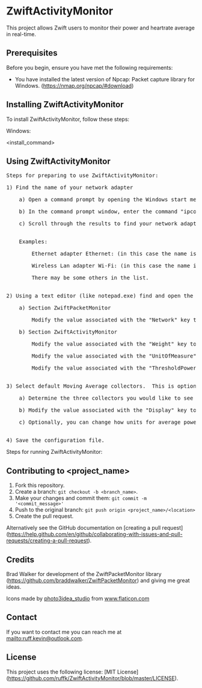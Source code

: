 # ZwiftActivityMonitor
This project allows Zwift users to monitor their power and heartrate average in real-time.

## Prerequisites

Before you begin, ensure you have met the following requirements:
* You have installed the latest version of Npcap: Packet capture library for Windows. (https://nmap.org/npcap/#download)

## Installing ZwiftActivityMonitor

To install ZwiftActivityMonitor, follow these steps:

Windows:

<install_command>

## Using ZwiftActivityMonitor

<pre>
Steps for preparing to use ZwiftActivityMonitor:

1) Find the name of your network adapter<br>
    a) Open a command prompt by opening the Windows start menu and entering the command "cmd".<br> 
    b) In the command prompt window, enter the command "ipconfig /all"<br>
    c) Scroll through the results to find your network adapter name.  You're looking for the adapter with an IP addressed assigned.  It must be the same network that you run Zwift on.<br><br>
    Examples:<br>
        Ethernet adapter Ethernet: (in this case the name is "Ethernet")<br>
        Wireless Lan adapter Wi-Fi: (in this case the name is "Wi-Fi")<br>
        There may be some others in the list.<br>

2) Using a text editor (like notepad.exe) find and open the file appsettings.Production.json.  It will be in the same directory as the executable files.<br>
    a) Section ZwiftPacketMonitor<br>
        Modify the value associated with the "Network" key to the network name you found in step one.<br>
    b) Section ZwiftActivityMonitor<br>
        Modify the value associated with the "Weight" key to your weight.  You can enter it in pounds (ie. 175) or kilograms (75.4).<br>
        Modify the value associated with the "UnitOfMeasure" key to be either lbs or kgs, according to the units you entered your weight in.<br>
        Modify the value associated with the "ThresholdPower" key to your threshold power number (in watts).  This is not your FTP, this is the value you would multiply by .95 to get your FTP.  It is used to calculate IF (intensity factor).<br>

3) Select default Moving Average collectors.  This is optional as 1 min, 5 min, and 20 min collectors are already setup for you.<br>
    a) Determine the three collectors you would like to see on application start-up. (5 sec, 1 min, 5 min, etc.)<br>
    b) Modify the value associated with the "Display" key to be either true (if you'd like to see it) or false (if you don't).<br>
    c) Optionally, you can change how units for average power, maximum power, and FTP are displayed.  This can be either in watts or wkg.  You can even specify none if you don't want to see a value.<br>

4) Save the configuration file.
</pre>


Steps for running ZwiftActivityMonitor:


## Contributing to <project_name>

1. Fork this repository.
2. Create a branch: `git checkout -b <branch_name>`.
3. Make your changes and commit them: `git commit -m '<commit_message>'`
4. Push to the original branch: `git push origin <project_name>/<location>`
5. Create the pull request.

Alternatively see the GitHub documentation on [creating a pull request] (https://help.github.com/en/github/collaborating-with-issues-and-pull-requests/creating-a-pull-request).

## Credits

Brad Walker for development of the ZwiftPacketMonitor library (https://github.com/braddwalker/ZwiftPacketMonitor) and giving me great ideas.

<div>Icons made by <a href="" title="photo3idea_studio">photo3idea_studio</a> from <a href="https://www.flaticon.com/" title="Flaticon">www.flaticon.com</a></div>

## Contact

If you want to contact me you can reach me at <mailto:ruff.kevin@outlook.com>.

## License

This project uses the following license: [MIT License] (https://github.com/ruffk/ZwiftActivityMonitor/blob/master/LICENSE).
